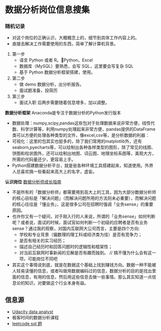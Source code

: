 # 数据分析岗位信息搜集


### 随机记录

- 对这个岗位的正确认识，大概概念上的，细节到具体工作内容上的。
- 直接去解决工作需要使用的东西，简单了解计算机背景。

1. 第一步
   - 语言 Python 或者 R。Python，Excel
   - 数据库（MySQL）要熟悉，会写 SQL，这里要会写复杂 SQL
   - 基于 Python 数据分析框架搭建，使用。
2. 第二步
   - 做 demo 数据分析，出分析报告。
   - 面试题准备，投简历
3. 第三步
   - 面试入职
后两步需要随着信息增多，加以调整。

**数据分析框架**
Anaconda是专注于数据分析的Python发行版本
- 数据处理：numpy,scipy,pandas这些包对于处理数据来说非常方便，线性代数、科学计算等，利用numpy处理起来非常方便，pandas提供的DataFrame类可以方便的处理各种类型的文件，像excel,csv等，是分析数据的利器：
- 可视化：这里的包其实也挺多的，除了我们常用的matplotlib外，还有seaborn,pyecharts等，可以绘制出各种各样类型的图形，除了常见的线图、饼图和柱状图外，还可以绘制出地图、词云图、地理坐标系图等，美观大方，所需的代码量还少，更容易上手。
- Python搭建数据分析平台，就是爸各种环境工具搭建起来，知道使用。外界人总喜欢搞一些看起来高大上的名字，虚妄。


**认识岗位**
[数据分析师成长指南](https://juejin.cn/post/6844903598938161166)
- 不是所有的「数据分析师」都需要用到高大上的工具，因为大部分数据分析师的核心目标是「解决问题」（而解决问题所用的方法则未必重要），而解决问题的核心往往是「懂业务」，这是很多公司在招聘时强调「业务sense」的重要原因。
- 也许你又有一个疑问，对于刚入行的人来说，所谓的「业务sense」如何判断呢？或者说，面试的时候，面试官如何判断一个初级的应聘者是否有业务sense？通过我的观察，对国内互联网大公司而言，主要是四个方向:
  - 学校和专业背景（偏数理的理工科或经济类为佳）是否有竞争力；
  - 是否有相关的实习经历；
  - 描述自己经历时和回答问题时的逻辑性和框架性；
  - 对当前互联网时事新闻的见解是否有趣而独到。  // 搞不懂为什么会有这一项，可能岗位不同吧
- 其实这个事情说到底，就是在数据这个基础上找到赚钱方向。数据一种不能被人轻易读懂的信息，或者叫做用数据编码过的信息，数据分析的目的是找出里面的信息，有用的信息，然后用这些信息去做一些事情。那么其实知道一点信息论的知识，对要做这个行业本身有益。


## 信息源
- [Udacity data analyst](https://www.udacity.com/course/data-analyst-nanodegree--nd002)
- 极客时间的数据分析课程
- [leetcode sql 题](https://leetcode-cn.com/problemset/database/)